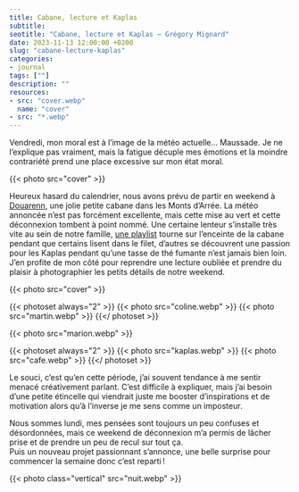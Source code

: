 ```yaml
---
title: Cabane, lecture et Kaplas
subtitle: 
seotitle: "Cabane, lecture et Kaplas — Grégory Mignard"
date: 2023-11-13 12:00:00 +0200
slug: "cabane-lecture-kaplas"
categories:
- journal
tags: [""]
description: ""
resources:
- src: "cover.webp"
  name: "cover"
- src: "*.webp"
---
```


Vendredi, mon moral est à l’image de la météo actuelle… Maussade. Je ne l’explique pas vraiment, mais la fatigue décuple mes émotions et la moindre contrariété prend une place excessive sur mon état moral.  

{{< photo src="cover" >}}

Heureux hasard du calendrier, nous avons prévu de partir en weekend à [Douarenn](https://douarenn.fr), une jolie petite cabane dans les Monts d’Arrée. La météo annoncée n’est pas forcément excellente, mais cette mise au vert et cette déconnexion tombent à point nommé. Une certaine lenteur s’installe très vite au sein de notre famille, [une playlist](https://music.apple.com/fr/playlist/good-vibes/pl.u-zWd9IxVDeYq) tourne sur l’enceinte de la cabane pendant que certains lisent dans le filet, d’autres se découvrent une passion pour les Kaplas pendant qu’une tasse de thé fumante n’est jamais bien loin.  
J’en profite de mon côté pour reprendre une lecture oubliée et prendre du plaisir à photographier les petits détails de notre weekend.  

{{< photo src="cover" >}}

{{< photoset always="2" >}}
{{< photo src="coline.webp" >}}
{{< photo src="martin.webp" >}}
{{</ photoset >}}

{{< photo src="marion.webp" >}}

{{< photoset always="2" >}}
{{< photo src="kaplas.webp" >}}
{{< photo src="cafe.webp" >}}
{{</ photoset >}}

Le souci, c’est qu’en cette période, j’ai souvent tendance à me sentir menacé créativement parlant. C’est difficile à expliquer, mais j’ai besoin d’une petite étincelle qui viendrait juste me booster d’inspirations et de motivation alors qu’à l’inverse je me sens comme un imposteur.  

Nous sommes lundi, mes pensées sont toujours un peu confuses et désordonnées, mais ce weekend de déconnexion m’a permis de lâcher prise et de prendre un peu de recul sur tout ça.  
Puis un nouveau projet passionnant s’annonce, une belle surprise pour commencer la semaine donc c’est reparti !

{{< photo class="vertical" src="nuit.webp" >}}